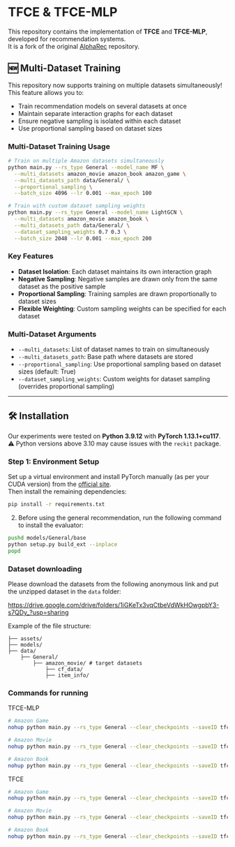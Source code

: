 # TFCE & TFCE-MLP

This repository contains the implementation of **TFCE** and **TFCE-MLP**, developed for recommendation systems.  
It is a fork of the original [AlphaRec](https://github.com/LehengTHU/AlphaRec) repository.

## 🆕 Multi-Dataset Training

This repository now supports training on multiple datasets simultaneously! This feature allows you to:

- Train recommendation models on several datasets at once
- Maintain separate interaction graphs for each dataset
- Ensure negative sampling is isolated within each dataset
- Use proportional sampling based on dataset sizes

### Multi-Dataset Training Usage

```bash
# Train on multiple Amazon datasets simultaneously
python main.py --rs_type General --model_name MF \
  --multi_datasets amazon_movie amazon_book amazon_game \
  --multi_datasets_path data/General/ \
  --proportional_sampling \
  --batch_size 4096 --lr 0.001 --max_epoch 100

# Train with custom dataset sampling weights
python main.py --rs_type General --model_name LightGCN \
  --multi_datasets amazon_movie amazon_book \
  --multi_datasets_path data/General/ \
  --dataset_sampling_weights 0.7 0.3 \
  --batch_size 2048 --lr 0.001 --max_epoch 200
```

### Key Features

- **Dataset Isolation**: Each dataset maintains its own interaction graph
- **Negative Sampling**: Negative samples are drawn only from the same dataset as the positive sample
- **Proportional Sampling**: Training samples are drawn proportionally to dataset sizes
- **Flexible Weighting**: Custom sampling weights can be specified for each dataset

### Multi-Dataset Arguments

- `--multi_datasets`: List of dataset names to train on simultaneously
- `--multi_datasets_path`: Base path where datasets are stored
- `--proportional_sampling`: Use proportional sampling based on dataset sizes (default: True)
- `--dataset_sampling_weights`: Custom weights for dataset sampling (overrides proportional sampling)

---

## 🛠 Installation

Our experiments were tested on **Python 3.9.12** with **PyTorch 1.13.1+cu117**.  
⚠️ Python versions above 3.10 may cause issues with the `reckit` package.

### Step 1: Environment Setup

Set up a virtual environment and install PyTorch manually (as per your CUDA version) from the [official site](https://pytorch.org/get-started/previous-versions/).  
Then install the remaining dependencies:

```bash
pip install -r requirements.txt
```


2. Before using the general recommendation, run the following command to install the evaluator:
```bash
pushd models/General/base
python setup.py build_ext --inplace
popd
```

### Dataset downloading

Please download the datasets from the following anonymous link and put the unzipped dataset in the `data` folder:

https://drive.google.com/drive/folders/1iGKeTx3vqCtbeVdWkHOwgpbY3-s7QDy_?usp=sharing

Example of the file structure:
```
├── assets/
├── models/
├── data/
    ├── General/
        ├── amazon_movie/ # target datasets
            ├── cf_data/
            ├── item_info/
```

### Commands for running 
TFCE-MLP
```bash
# Amazon Game
nohup python main.py --rs_type General --clear_checkpoints --saveID tfcemlp --dataset amazon_game --model_name TFCEMLP --n_layers 3 --patience 20 --cuda 0 --no_wandb --train_norm --pred_norm --neg_sample 512 --lm_model v3 --model_version mlp --tau 0.2 --infonce 1 --verbose 1 --no-is_one_pos_item --n_pos_samples 3 --hidden_size 128 &> logs_tfce_tuned/amazon_game.log &

# Amazon Movie
nohup python main.py --rs_type General --clear_checkpoints --saveID tfcemlp --dataset amazon_movie --model_name TFCEMLP --n_layers 2 --patience 20 --cuda 0 --no_wandb --train_norm --pred_norm --neg_sample 512 --lm_model v3 --model_version mlp --tau 0.15 --infonce 1 --verbose 1 --no-is_one_pos_item --n_pos_samples 9 --hidden_size 128 &> logs_tfce_tuned/amazon_movie.log &

# Amazon Book
nohup python main.py --rs_type General --clear_checkpoints --saveID tfcemlp --dataset amazon_book --model_name TFCEMLP --n_layers 3 --patience 20 --cuda 0 --no_wandb --train_norm --pred_norm --neg_sample 512 --lm_model v3 --model_version mlp --tau 0.15 --infonce 1 --verbose 1 --no-is_one_pos_item --n_pos_samples 7  --hidden_size 256 &> logs_tfce_tuned/amazon_book.log &```
```

TFCE
```bash
# Amazon Game
nohup python main.py --rs_type General --clear_checkpoints --saveID tfce --dataset amazon_game --model_name TFCE --n_layers 4 --cuda 0 --no_wandb --train_norm --pred_norm --lm_model v3 --model_version mlp --infonce 1 --verbose 1 &> logs_tfce_tuned/amazon_game.log &

# Amazon Movie
nohup python main.py --rs_type General --clear_checkpoints --saveID tfce --dataset amazon_movie --model_name TFCE --n_layers 3  --cuda 0 --no_wandb --train_norm --pred_norm  --lm_model v3 --model_version mlp --infonce 1 --verbose 1 &> logs_tfce_tuned/amazon_movie.log &

# Amazon Book
nohup python main.py --rs_type General --clear_checkpoints --saveID tfce --dataset amazon_book --model_name TFCE --n_layers 5 --cuda 0 --no_wandb --train_norm --pred_norm  --lm_model v3 --model_version mlp --infonce 1 --verbose 1 &> logs_tfce_tuned/amazon_book.log &
```

